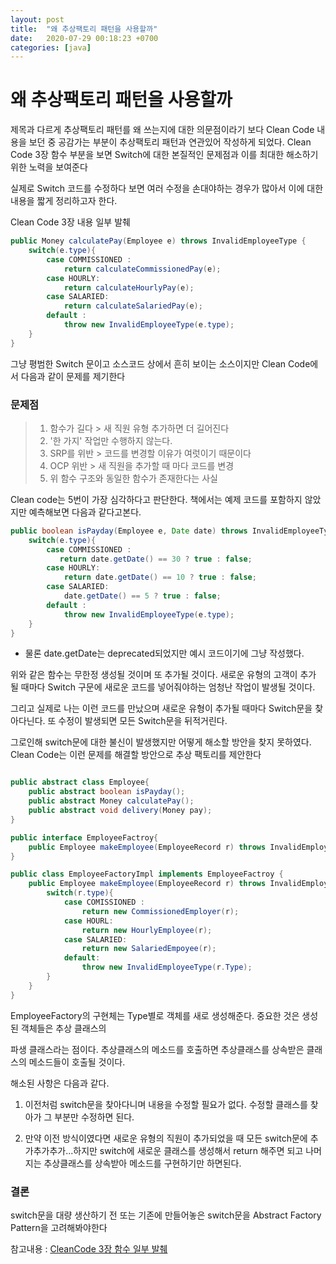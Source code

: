 ```yaml
---
layout: post
title:  "왜 추상팩토리 패턴을 사용할까"
date:   2020-07-29 00:18:23 +0700
categories: [java]
---
```

# 왜 추상팩토리 패턴을 사용할까

제목과 다르게 추상팩토리 패턴를 왜 쓰는지에 대한 의문점이라기 보다 Clean Code 내용을 보던 중 공감가는 부분이 추상팩토리 패턴과 연관있어 작성하게 되었다. Clean Code 3장 함수 부분을 보면 Switch에 대한 본질적인 문제점과 이를 최대한 해소하기 위한 노력을 보여준다 

실제로 Switch 코드를 수정하다 보면 여러 수정을 손대야하는 경우가 많아서 이에 대한 내용을 짧게 정리하고자 한다.



Clean Code 3장 내용 일부 발췌

```java
public Money calculatePay(Employee e) throws InvalidEmployeeType {
	switch(e.type){
        case COMMISSIONED :
            return calculateCommissionedPay(e);
        case HOURLY:
            return calculateHourlyPay(e);
        case SALARIED:
            return calculateSalariedPay(e);
        default :
            throw new InvalidEmployeeType(e.type);
    }
}
```

그냥 평범한 Switch 문이고 소스코드 상에서 흔히 보이는 소스이지만 Clean Code에서 다음과 같이 문제를 제기한다

### 문제점

> 1. 함수가 길다 > 새 직원 유형 추가하면 더 길어진다
> 2. '한 가지' 작업만 수행하지 않는다.
> 3. SRP를 위반 > 코드를 변경할 이유가 여럿이기 때문이다
> 4. OCP 위반 > 새 직원을 추가할 때 마다 코드를 변경
> 5. 위 함수 구조와 동일한 함수가 존재한다는 사실

Clean code는 5번이 가장 심각하다고 판단한다. 책에서는 예제 코드를 포함하지 않았지만 예측해보면 다음과 같다고본다.

```java
public boolean isPayday(Employee e, Date date) throws InvalidEmployeeType {
	switch(e.type){
        case COMMISSIONED :
           return date.getDate() == 30 ? true : false;
        case HOURLY:
        	return date.getDate() == 10 ? true : false;
        case SALARIED:
			date.getDate() == 5 ? true : false;
    	default :
            throw new InvalidEmployeeType(e.type);
    }
}
```

- 물론 date.getDate는 deprecated되었지만 예시 코드이기에 그냥 작성했다. 

  

위와 같은 함수는 무한정 생성될 것이며 또 추가될 것이다. 새로운 유형의 고객이 추가 될 때마다 Switch 구문에 새로운 코드를 넣어줘야하는 엄청난 작업이 발생될 것이다.

그리고 실제로 나는 이런 코드를 만났으며 새로운 유형이 추가될 때마다 Switch문을 찾아다닌다.  또 수정이 발생되면 모든 Switch문을 뒤적거린다. 

그로인해 switch문에 대한 불신이 발생했지만 어떻게 해소할 방안을 찾지 못하였다. Clean Code는 이런 문제를 해결할 방안으로 추상 팩토리를 제안한다

```java

public abstract class Employee{
    public abstract boolean isPayday();
    public abstract Money calculatePay();
    public abstract void delivery(Money pay);
}

public interface EmployeeFactroy{
    public Employee makeEmployee(EmployeeRecord r) throws InvalidEmployeeType;
}

public class EmployeeFactoryImpl implements EmployeeFactroy {
    public Employee makeEmployee(EmployeeRecord r) throws InvalidEmployeeType{
        switch(r.type){
            case COMISSIONED :
                return new CommissionedEmployer(r);
            case HOURL:
                return new HourlyEmployee(r);
            case SALARIED:
                return new SalariedEmpoyee(r);
            default: 
                throw new InvalidEmployeeType(r.Type);
        }
    }
}
```



EmployeeFactory의 구현체는 Type별로 객체를 새로 생성해준다.  중요한 것은 생성된 객체들은 추상 클래스의 

파생 클래스라는 점이다. 추상클래스의 메소드를 호출하면 추상클래스를 상속받은 클래스의 메소드들이 호출될 것이다.

해소된 사항은 다음과 같다.

1) 이전처럼 switch문을 찾아다니며 내용을 수정할 필요가 없다. 수정할 클래스를 찾아가 그 부분만 수정하면 된다.

2) 만약 이전 방식이였다면 새로운 유형의 직원이 추가되었을 때 모든 switch문에 추가추가추가...하지만 switch에 새로운 클래스를 생성해서 return 해주면 되고 나머지는 추상클래스를 상속받아 메소드를 구현하기만 하면된다.



### 결론

switch문을 대량 생산하기 전 또는 기존에 만들어놓은 switch문을  Abstract Factory Pattern을 고려해봐야한다



참고내용 : [CleanCode 3장 함수 일부 발췌](https://www.aladin.co.kr/shop/wproduct.aspx?ItemId=34083680)
